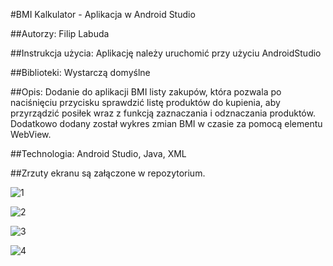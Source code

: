 #BMI Kalkulator - Aplikacja w Android Studio

##Autorzy: Filip Labuda

##Instrukcja użycia: Aplikację należy uruchomić przy użyciu AndroidStudio

##Biblioteki: Wystarczą domyślne

##Opis: Dodanie do aplikacji BMI listy zakupów, która pozwala po naciśnięciu przycisku sprawdzić listę produktów do kupienia, aby przyrządzić posiłek wraz z funkcją zaznaczania i odznaczania produktów. Dodatkowo dodany został wykres zmian BMI w czasie za pomocą elementu WebView.

##Technologia: Android Studio, Java, XML

##Zrzuty ekranu są załączone w repozytorium.

![1](https://github.com/user-attachments/assets/a2f38763-cec0-4d89-86bc-ec35ce2016e9)

![2](https://github.com/user-attachments/assets/edf75472-0886-4308-9b6a-35fc1f6e6034)

![3](https://github.com/user-attachments/assets/e8cf6223-cb8c-40ab-b0ec-cefde4394e5c)

![4](https://github.com/user-attachments/assets/6cd6aaa8-8692-41d7-8403-b41171200f33)

